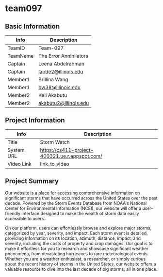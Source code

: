 # team097

## Basic Information

|   Info      |        Description     |
| ----------- | ---------------------- |
| TeamID      |        Team-097        |
| TeamName    | The Error Annihilators |
| Captain     |    Leena Abdelrahman   |
| Captain     |  labde2@illinois.edu   |
| Member1     |      Brillina Wang     |
| Member1     |    bw38@illinois.edu   |
| Member2     |      Keli Akabutu      |
| Member2     |  akabutu2@illinois.edu |


## Project Information

|   Info      |        Description     |
| ----------- | ---------------------- |
|  Title      |       Storm Watch      |
| System URL  |      https://cs411-project-400321.ue.r.appspot.com/    |
| Video Link  |      link_to_video     |

## Project Summary


Our website is a place for accessing comprehensive information on significant storms that have occurred across the United States over the past decade. Powered by the Storm Events Database from NOAA's National Center for Environmental Information (NCEI), our website will offer a user-friendly interface designed to make the wealth of storm data easily accessible to users. 

On our platform, users can effortlessly browse and explore major storms, categorized by year, severity, and impact. Each storm event is detailed, providing information on its location, azimuth, distance, impact, and severity, including the costs of property and crop damages. Our goal is to make it effortless for you to research and showcase significant weather phenomena, from devastating hurricanes to rare meteorological events. Whether you are a weather enthusiast, a researcher, or simply curious about the recent history of storms in the United States, our website offers a valuable resource to dive into the last decade of big storms, all in one place. 

